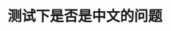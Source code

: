 <!--
 * @Author: basic 643017440@qq.com
 * @Date: 2024-11-29 08:36:25
 * @LastEditors: basic 643017440@qq.com
 * @LastEditTime: 2024-11-29 08:36:37
 * @FilePath: /blog/docs/difficult/project/test.md
 * @Description: 这是默认设置,请设置`customMade`, 打开koroFileHeader查看配置 进行设置: https://github.com/OBKoro1/koro1FileHeader/wiki/%E9%85%8D%E7%BD%AE
-->

# 测试下是否是中文的问题
